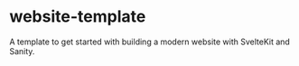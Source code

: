 # website-template
 A template to get started with building a modern website with SvelteKit and Sanity.
